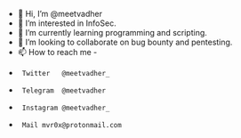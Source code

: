 - 👋 Hi, I’m @meetvadher
- 👀 I’m interested in InfoSec.
- 🌱 I’m currently learning programming and scripting.
- 💞️ I’m looking to collaborate on bug bounty and pentesting.
- 📫 How to reach me - 
-      Twitter   @meetvadher_ 
-      Telegram  @meetvadher
-      Instagram @meetvadher_
-      Mail mvr0x@protonmail.com

<!---
mvr0x/mvr0x is a ✨ special ✨ repository because its `README.md` (this file) appears on your GitHub profile.
You can click the Preview link to take a look at your changes.
--->
